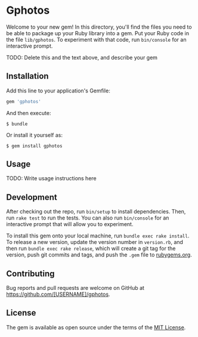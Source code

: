 # Gphotos

Welcome to your new gem! In this directory, you'll find the files you need to be able to package up your Ruby library into a gem. Put your Ruby code in the file `lib/gphotos`. To experiment with that code, run `bin/console` for an interactive prompt.

TODO: Delete this and the text above, and describe your gem

## Installation

Add this line to your application's Gemfile:

```ruby
gem 'gphotos'
```

And then execute:

    $ bundle

Or install it yourself as:

    $ gem install gphotos

## Usage

TODO: Write usage instructions here

## Development

After checking out the repo, run `bin/setup` to install dependencies. Then, run `rake test` to run the tests. You can also run `bin/console` for an interactive prompt that will allow you to experiment.

To install this gem onto your local machine, run `bundle exec rake install`. To release a new version, update the version number in `version.rb`, and then run `bundle exec rake release`, which will create a git tag for the version, push git commits and tags, and push the `.gem` file to [rubygems.org](https://rubygems.org).

## Contributing

Bug reports and pull requests are welcome on GitHub at https://github.com/[USERNAME]/gphotos.


## License

The gem is available as open source under the terms of the [MIT License](http://opensource.org/licenses/MIT).

